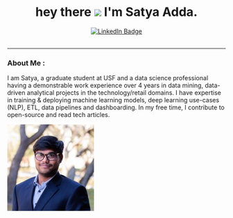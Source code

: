 <div id="header" align="center">
  <h1>
    hey there
    <img src="https://media.giphy.com/media/hvRJCLFzcasrR4ia7z/giphy.gif" width="30px"/>
     I'm Satya Adda.
  </h1>
  <div id="badges">
    <a href="https://www.linkedin.com/in/satya-ram-adda/">
      <img src="https://img.shields.io/badge/LinkedIn-blue?style=for-the-badge&logo=linkedin&logoColor=white" alt="LinkedIn Badge"/>
    </a>
  </div>
  <img src="https://komarev.com/ghpvc/?username=Asrst&style=flat-square&color=blue" alt=""/>
</div>

---

### About Me :

I am Satya, a graduate student at USF and a data science professional having a demonstrable work experience over 4 years in data mining, data-driven analytical projects in the technology/retail domains. I have expertise in training & deploying machine learning models, deep learning use-cases (NLP), ETL, data pipelines and dashboarding. In my free time, I contribute to open-source and read tech articles.

![Alt text](images/Satya.jpg)
